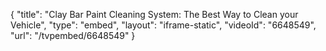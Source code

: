 {
    "title": "Clay Bar Paint Cleaning System: The Best Way to Clean your Vehicle",
    "type": "embed",
    "layout": "iframe-static",
    "videoId": "6648549",
    "url": "\/tvpembed\/6648549"
}